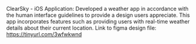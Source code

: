 ClearSky - iOS Application: Developed a weather app in accordance with the human interface guidelines to provide a design users appreciate. 
This app incorporates features such as providing users with real-time weather details about their current location. Link to figma design file: https://tinyurl.com/3wfwkwnd

